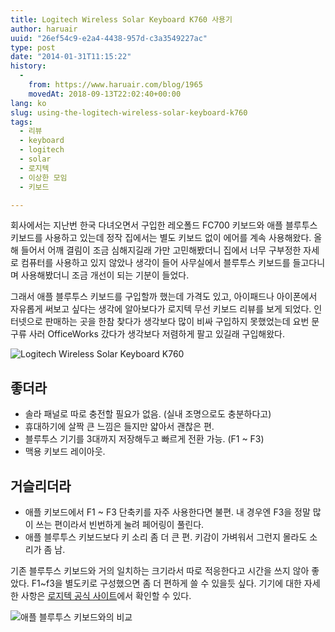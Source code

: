 ```yaml
---
title: Logitech Wireless Solar Keyboard K760 사용기
author: haruair
uuid: "26ef54c9-e2a4-4438-957d-c3a3549227ac"
type: post
date: "2014-01-31T11:15:22"
history:
  - 
    from: https://www.haruair.com/blog/1965
    movedAt: 2018-09-13T22:02:40+00:00
lang: ko
slug: using-the-logitech-wireless-solar-keyboard-k760
tags:
  - 리뷰
  - keyboard
  - logitech
  - solar
  - 로지텍
  - 이상한 모임
  - 키보드

---
```

회사에서는 지난번 한국 다녀오면서 구입한 레오폴드 FC700 키보드와 애플 블루투스 키보드를 사용하고 있는데 정작 집에서는 별도 키보드 없이 에어를 계속 사용해왔다. 올해 들어서 어깨 결림이 조금 심해지길래 가만 고민해봤더니 집에서 너무 구부정한 자세로 컴퓨터를 사용하고 있지 않았나 생각이 들어 사무실에서 블루투스 키보드를 들고다니며 사용해봤더니 조금 개선이 되는 기분이 들었다.

그래서 애플 블루투스 키보드를 구입할까 했는데 가격도 있고, 아이패드나 아이폰에서 자유롭게 써보고 싶다는 생각에 알아보다가 로지텍 무선 키보드 리뷰를 보게 되었다. 인터넷으로 판매하는 곳을 한참 찾다가 생각보다 많이 비싸 구입하지 못했었는데 요번 문구류 사러 OfficeWorks 갔다가 생각보다 저렴하게 팔고 있길래 구입해왔다.

<img src="https://www.logitech.com/assets/44116/gallerytemplate575x350eu01.png?w=660" alt="Logitech Wireless Solar Keyboard K760" data-recalc-dims="1" />

<!--more-->

## 좋더라

  * 솔라 패널로 따로 충전할 필요가 없음. (실내 조명으로도 충분하다고)
  * 휴대하기에 살짝 큰 느낌은 들지만 얇아서 괜찮은 편.
  * 블루투스 기기를 3대까지 저장해두고 빠르게 전환 가능. (F1 ~ F3)
  * 맥용 키보드 레이아웃.

## 거슬리더라

  * 애플 키보드에서 F1 ~ F3 단축키를 자주 사용한다면 불편. 내 경우엔 F3을 정말 많이 쓰는 편이라서 빈번하게 눌려 페어링이 풀린다.
  * 애플 블루투스 키보드보다 키 소리 좀 더 큰 편. 키감이 가벼워서 그런지 몰라도 소리가 좀 남.

기존 블루투스 키보드와 거의 일치하는 크기라서 따로 적응한다고 시간을 쓰지 않아 좋았다. F1~f3을 별도키로 구성했으면 좀 더 편하게 쓸 수 있을듯 싶다. 기기에 대한 자세한 사항은 [로지텍 공식 사이트][1]에서 확인할 수 있다.

<img src="https://farm6.staticflickr.com/5502/12234593486_abbcc24472_c.jpg?w=660" alt="애플 블루투스 키보드와의 비교" data-recalc-dims="1" />

 [1]: http://www.logitech.com/en-au/product/wireless-solar-keyboard-k760-for-mac